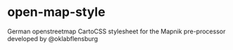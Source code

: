 # open-map-style
German openstreetmap CartoCSS stylesheet for the Mapnik pre-processor developed by @oklabflensburg
